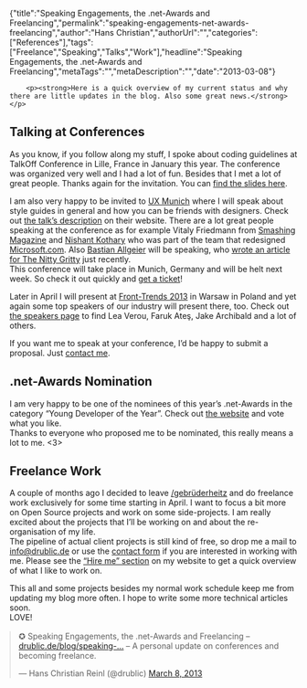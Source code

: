 {"title":"Speaking Engagements, the .net-Awards and Freelancing","permalink":"speaking-engagements-net-awards-freelancing","author":"Hans Christian","authorUrl":"","categories":["References"],"tags":["Freelance","Speaking","Talks","Work"],"headline":"Speaking Engagements, the .net-Awards and Freelancing","metaTags":"","metaDescription":"","date":"2013-03-08"}


		

		
		
				
		<p><strong>Here is a quick overview of my current status and why there are little updates in the blog. Also some great news.</strong></p>
<h2>Talking at Conferences</h2>
<p>As you know, if you follow along my stuff, I spoke about coding guidelines at TalkOff Conference in Lille, France in January this year. The conference was organized very well and I had a lot of fun. Besides that I met a lot of great people. Thanks again for the invitation. You can <a href="http://drublic.de/blog/takeoff-conference-talking-about-good-code/">find the slides here</a>.</p>
<p>I am also very happy to be invited to <a href="http://www.uxmunich.com/">UX Munich</a> where I will speak about style guides in general and how you can be friends with designers. Check out <a href="http://www.uxmunich.com/speakers/hans-christian-reinl">the talk’s description</a> on their website. There are a lot great people speaking at the conference as for example Vitaly Friedmann from <a href="http://www.smashingmagazine.com/">Smashing Magazine</a> and <a href="http://rainypixels.com/">Nishant Kothary</a> who was part of the team that redesigned <a href="http://www.microsoft.com/">Microsoft.com</a>. Also <a href="http://bastianallgeier.com/">Bastian Allgeier</a> will be speaking, who <a href="http://thenittygritty.co/the-future-of-the-web-a-draft">wrote an article for The Nitty Gritty</a> just recently.<br />
This conference will take place in Munich, Germany and will be helt next week. So check it out quickly and <a href="http://uxmunich.com/register">get a ticket</a>!</p>
<p>Later in April I will present at <a href="http://2013.front-trends.com/">Front-Trends 2013</a> in Warsaw in Poland and yet again some top speakers of our industry will present there, too. Check out <a href="http://2013.front-trends.com/speakers/">the speakers page</a> to find Lea Verou, Faruk Ateş, Jake Archibald and a lot of others.</p>
<p>If you want me to speak at your conference, I’d be happy to submit a proposal. Just <a href="http://drublic.de/#contact">contact me</a>.</p>
<h2>.net-Awards Nomination</h2>
<p>I am very happy to be one of the nominees of this year’s .net-Awards in the category “Young Developer of the Year”. Check out <a href="http://www.thenetawards.com/">the website</a> and vote what you like.<br />
Thanks to everyone who proposed me to be nominated, this really means a lot to me. <3></3></p>
<h2>Freelance Work</h2>
<p>A couple of months ago I decided to leave <a href="http://gebruederheitz.de/">/gebrüderheitz</a> and do freelance work exclusively for some time starting in April. I want to focus a bit more on Open Source projects and work on some side-projects. I am really excited about the projects that I’ll be working on and about the re-organisation of my life.<br />
The pipeline of actual client projects is still kind of free, so drop me a mail to <a href="mailto:info@drublic.de">info@drublic.de</a> or use the <a href="http://drublic.de/#contact">contact form</a> if you are interested in working with me. Please see the <a href="http://drublic.de/#hire-me">“Hire me” section</a> on my website to get a quick overview of what I like to work on.</p>
<p>This all and some projects besides my normal work schedule keep me from updating my blog more often. I hope to write some more technical articles soon.<br />
LOVE!</p>
<div class="aligncenter">
<blockquote class="twitter-tweet"><p>✪ Speaking Engagements, the .net-Awards and Freelancing – <a href="http://t.co/vfQ63ua9W2" title="http://drublic.de/blog/speaking-engagements-net-awards-freelancing/">drublic.de/blog/speaking-…</a> – A personal update on conferences and becoming freelance.</p>
<p>— Hans Christian Reinl (@drublic) <a href="https://twitter.com/drublic/status/309959388129538048">March 8, 2013</a></p></blockquote>
</div>
<p></p>
<style>
.twitter-tweet { margin: 1rem auto !important; }
</style>
				

		
	